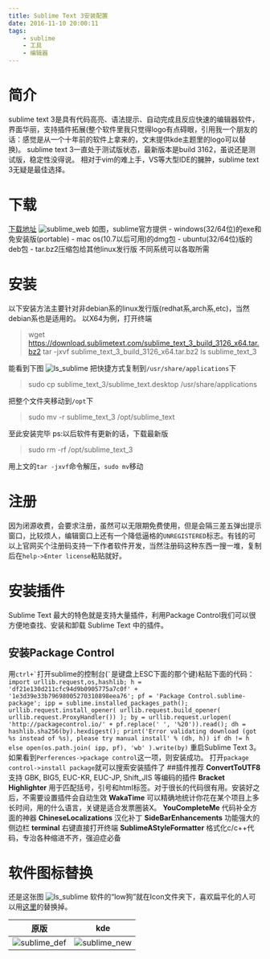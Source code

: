 ```yaml
---
title: Sublime Text 3安装配置
date: 2016-11-10 20:00:11
tags:
	- sublime
	- 工具
	- 编辑器
---
```


# **简介**
sublime text 3是具有代码高亮、语法提示、自动完成且反应快速的编辑器软件，界面华丽，支持插件拓展(整个软件里我只觉得logo有点碍眼，引用我一个朋友的话：感觉是从一个十年前的软件上拿来的，文末提供kde主题里的logo可以替换)。
sublime text 3一直处于测试版状态，最新版本是build 3162，虽说还是测试版，稳定性没得说。
相对于vim的难上手，VS等大型IDE的臃肿，sublime text 3无疑是最佳选择。

<!-- more -->

# **下载**
[下载地址](https://www.sublimetext.com/3)
<img src="/assets/blogimg/sublime_web.png" title="sublime_web">
如图，sublime官方提供
	- windows(32/64位)的exe和免安装版(portable)
	- mac os(10.7以后可用)的dmg包
	- ubuntu(32/64位)版的deb包
	- tar.bz2压缩包给其他linux发行版
不同系统可以各取所需

# **安装**
以下安装方法主要针对非debian系的linux发行版(redhat系,arch系,etc)，当然debian系也是适用的。
以X64为例，打开终端

> wget https://download.sublimetext.com/sublime_text_3_build_3126_x64.tar.bz2
> tar -jxvf sublime_text_3_build_3126_x64.tar.bz2
> ls sublime_text_3

能看到下图
<img src="/assets/blogimg/ls_sublime.png" title="ls_sublime">
把快捷方式复制到`/usr/share/applications`下

> sudo cp sublime_text_3/sublime_text.desktop /usr/share/applications

把整个文件夹移动到`/opt`下

> sudo mv -r sublime_text_3 /opt/sublime_text

至此安装完毕
ps:以后软件有更新的话，下载最新版

> sudo rm -rf /opt/sublime_text_3

用上文的`tar -jxvf`命令解压，`sudo mv`移动

# **注册**
因为闭源收费，会要求注册，虽然可以无限期免费使用，但是会隔三差五弹出提示窗口，比较烦人，编辑窗口上还有一个降低逼格的` UNREGISTERED `标志。有钱的可以上官网买个注册码支持一下作者软件开发，当然注册码这种东西一搜一堆，复制后在`help->Enter license`粘贴就好。

# **安装插件**
Sublime Text 最大的特色就是支持大量插件，利用Package Control我们可以很方便地查找、安装和卸载 Sublime Text 中的插件。
## 安装Package Control
用`` ctrl+` ``打开sublime的控制台(`` ` ``是键盘上ESC下面的那个键)粘贴下面的代码：
	```
	import urllib.request,os,hashlib; h = 'df21e130d211cfc94d9b0905775a7c0f' + '1e3d39e33b79698005270310898eea76'; pf = 'Package Control.sublime-package'; ipp = sublime.installed_packages_path(); urllib.request.install_opener( urllib.request.build_opener( urllib.request.ProxyHandler()) ); by = urllib.request.urlopen( 'http://packagecontrol.io/' + pf.replace(' ', '%20')).read(); dh = hashlib.sha256(by).hexdigest(); print('Error validating download (got %s instead of %s), please try manual install' % (dh, h)) if dh != h else open(os.path.join( ipp, pf), 'wb' ).write(by)
	```
重启Sublime Text 3。如果看到`Perferences->package control`这一项，则安装成功。
打开`package control->install package`就可以搜索安装插件了
##插件推荐
**ConvertToUTF8** 支持 GBK, BIG5, EUC-KR, EUC-JP, Shift_JIS 等编码的插件
**Bracket Highlighter** 用于匹配括号，引号和html标签。对于很长的代码很有用。安装好之后，不需要设置插件会自动生效
**WakaTime** 可以精确地统计你花在某个项目上多长时间，用的什么语言，关键是适合发票圈装X。
**YouCompleteMe** 代码补全方面的神器
**ChineseLocalizations** 汉化补丁
**SideBarEnhancements** 功能强大的侧边栏
**terminal** 右键直接打开终端
**SublimeAStyleFormatter** 格式化c/c++代码，专治各种缩进不齐，强迫症必备
# 软件图标替换
还是这张图
<img src="/assets/blogimg/ls_sublime.png" title="ls_sublime">
软件的“low狗”就在Icon文件夹下，喜欢扁平化的人可以用[这里](https://raw.githubusercontent.com/T1h0can/blog_file/master/Icon.tar.gz)的替换掉。


原版   | kde                               
------|------
![sublime_def](/assets/blogimg/sublime-text_def.png) | ![sublime_new](/assets/blogimg/sublime-text_new.png)        

